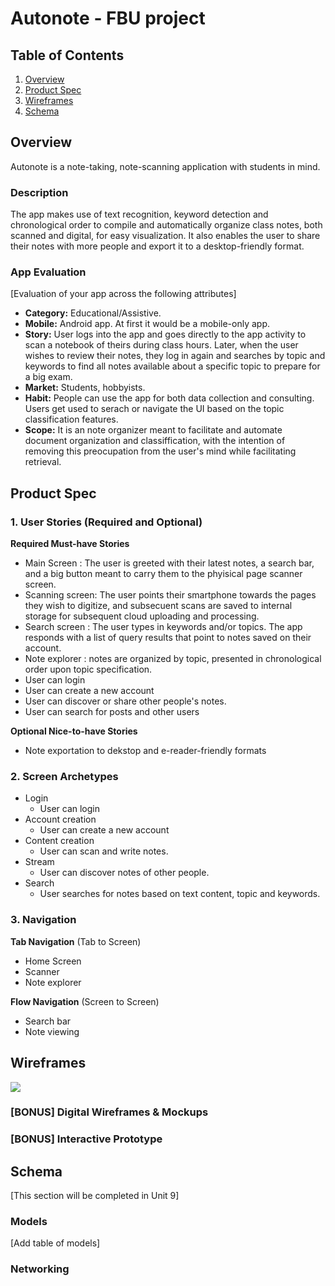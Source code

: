 Autonote - FBU project
===
## Table of Contents
1. [Overview](#Overview)
1. [Product Spec](#Product-Spec)
1. [Wireframes](#Wireframes)
2. [Schema](#Schema)

## Overview
Autonote is a note-taking, note-scanning application with students in mind. 

### Description
The app makes use of text recognition, keyword detection and chronological order to compile and automatically organize class notes, both scanned and digital, for easy visualization. It also enables the user to  share their notes with more people and export it to a desktop-friendly format. 

### App Evaluation
[Evaluation of your app across the following attributes]
- **Category:** Educational/Assistive.
- **Mobile:** Android app. At first it would be a mobile-only app.
- **Story:** User logs into the app and goes directly to the app activity to scan a notebook of theirs during class hours. Later, when the user wishes to review their notes, they log in again and searches by topic and keywords to find all notes available about a specific topic to prepare for a big exam.
- **Market:** Students, hobbyists.  
- **Habit:** People can use the app for both data collection and consulting. Users get used to serach or navigate the UI based on the topic classification features.
- **Scope:** It is an note organizer meant to facilitate and automate document organization and classiffication, with the intention of removing this preocupation from the user's mind while facilitating retrieval.

## Product Spec

### 1. User Stories (Required and Optional)

**Required Must-have Stories**

* Main Screen : The user is greeted with their latest notes, a search bar, and a big button meant to carry them to the phyisical page scanner screen. 
* Scanning screen: The user points their smartphone towards the pages they wish to digitize, and subsecuent scans are saved to internal storage for subsequent cloud uploading and processing.
* Search screen : The user types in keywords and/or topics. The app responds with a list of query results that point to notes saved on their account.  
* Note explorer : notes are organized by topic, presented in chronological order upon topic specification.
* User can login
* User can create a new account
* User can discover or share other people's notes. 
* User can search for posts and other users 

**Optional Nice-to-have Stories**

* Note exportation to dekstop and e-reader-friendly formats

### 2. Screen Archetypes

* Login
    * User can login
* Account creation
    * User can create a new account
* Content creation
    * User can scan and write notes.
* Stream
    * User can discover notes of other people.
* Search
    * User searches for notes based on text content, topic and keywords.
### 3. Navigation

**Tab Navigation** (Tab to Screen)
* Home Screen
* Scanner
* Note explorer

**Flow Navigation** (Screen to Screen)
* Search bar
* Note viewing

## Wireframes
![](https://i.imgur.com/tenvHf7.png)

### [BONUS] Digital Wireframes & Mockups

### [BONUS] Interactive Prototype

## Schema 
[This section will be completed in Unit 9]
### Models
[Add table of models]
### Networking
